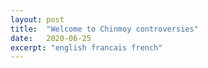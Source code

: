```yaml
---
layout: post
title:  "Welcome to Chinmoy controversies"
date:   2020-06-25
excerpt: "english francais french"
---
```

